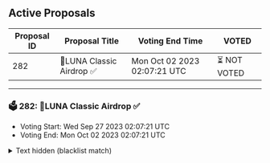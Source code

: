 ## Active Proposals

| Proposal ID | Proposal Title | Voting End Time | VOTED |
|-------------|----------------|-----------------|-------|
| 282 | 💎LUNA Classic Airdrop ✅ | Mon Oct 02 2023 02:07:21 UTC | ⏳ NOT VOTED |

---

### 🗳 282: 💎LUNA Classic Airdrop ✅
- Voting Start: Wed Sep 27 2023 02:07:21 UTC
- Voting End: Mon Oct 02 2023 02:07:21 UTC

<details>
<summary>Text hidden (blacklist match)</summary>
 
</details>
